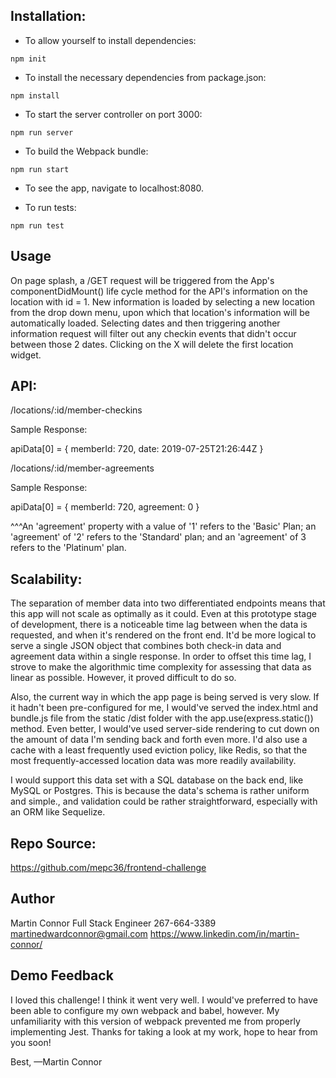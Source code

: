 ## Installation:

- To allow yourself to install dependencies:
```
npm init
```
- To install the necessary dependencies from package.json:
```
npm install
```
- To start the server controller on port 3000:
```
npm run server
```
- To build the Webpack bundle:
```
npm run start
```
- To see the app, navigate to localhost:8080.

- To run tests:
```
npm run test
```

## Usage

On page splash, a /GET request will be triggered from the App's componentDidMount() life cycle method for the API's information on the location with id = 1. New information is loaded by selecting a new location from the drop down menu, upon which that location's information will be automatically loaded.
Selecting dates and then triggering another information request will filter out any checkin events that didn't occur between those 2 dates.
Clicking on the X will delete the first location widget.

## API:
/locations/:id/member-checkins

Sample Response: 

apiData[0] = {
  memberId: 720,
  date: 2019-07-25T21:26:44Z
}

/locations/:id/member-agreements

Sample Response:

apiData[0] = {
  memberId: 720,
  agreement: 0
}

  ^^^An 'agreement' property with a value of '1' refers to the 'Basic' Plan; an 'agreement' of '2' refers to the 'Standard' plan; and an 'agreement' of 3 refers to the 'Platinum' plan.


## Scalability:

The separation of member data into two differentiated endpoints means that this app will not scale as optimally as it could. Even at this prototype stage of development, there is a noticeable time lag between when the data is requested, and when it's rendered on the front end. It'd be more logical to serve a single JSON object that combines both check-in data and agreement data within a single response. In order to offset this time lag, I strove to make the algorithmic time complexity for assessing that data as linear as possible. However, it proved difficult to do so.

Also, the current way in which the app page is being served is very slow. If it hadn't been pre-configured for me, I would've served the index.html and bundle.js file from the static /dist folder with the app.use(express.static()) method. Even better, I would've used server-side rendering to cut down on the amount of data I'm sending back and forth even more. I'd also use a cache with a least frequently used eviction policy, like Redis, so that the most frequently-accessed location data was more readily availability.

I would support this data set with a SQL database on the back end, like MySQL or Postgres. This is because the data's schema is rather uniform and simple., and validation could be rather straightforward, especially with an ORM like Sequelize. 

## Repo Source:

https://github.com/mepc36/frontend-challenge

## Author
Martin Connor
Full Stack Engineer
267-664-3389
martinedwardconnor@gmail.com
https://www.linkedin.com/in/martin-connor/

## Demo Feedback

I loved this challenge! I think it went very well. I would've preferred to have been able to configure my own webpack and babel, however. My unfamiliarity with this version of webpack prevented me from properly implementing Jest. Thanks for taking a look at my work, hope to hear from you soon!

Best, —Martin Connor